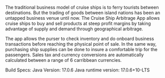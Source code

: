 The traditional business model of cruise ships is to ferry tourists between destinations.
But the trading of goods between island nations has been an untapped business venue until
now. The Cruise Ship Arbitrage App allows cruise ships to buy and sell products at steep
profit margins by taking advantage of supply and demand through geographical arbitrage.

The app allows the purser to check inventory and do onboard business transactions before
reaching the physical point of sale. In the same way, purchasing ship supplies can be
done to insure a comfortable trip for the passengers. Sales tax and currency conversions
are automatically calculated between a range of 6 carribbean currencies.

Build Specs:
Java Version: 17.0.6
Java runtime version: 17.0.6+10-LTS


